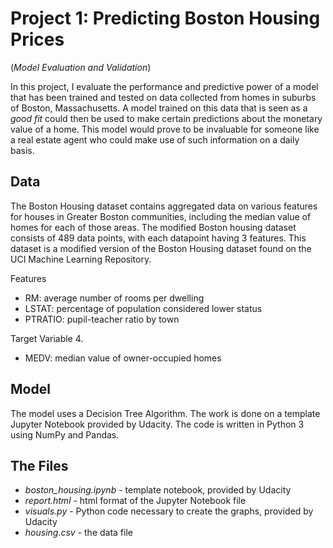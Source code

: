 # Project 1: Predicting Boston Housing Prices
(_Model Evaluation and Validation_)

In this project, I evaluate the performance and predictive power of a model that has been trained and tested on data collected from homes in suburbs of Boston, Massachusetts. A model trained on this data that is seen as a *good fit* could then be used to make certain predictions about the monetary value of a home. This model would prove to be invaluable for someone like a real estate agent who could make use of such information on a daily basis.

## Data

The Boston Housing dataset contains aggregated data on various features for houses in Greater
Boston communities, including the median value of homes for each of those areas. The modified Boston housing dataset consists of 489 data points, with each datapoint having 3 features. This dataset is a modified version of the Boston Housing dataset found on the UCI Machine Learning Repository.

Features
* RM: average number of rooms per dwelling
* LSTAT: percentage of population considered lower status
* PTRATIO: pupil-teacher ratio by town

Target Variable 4. 
* MEDV: median value of owner-occupied homes

## Model
The model uses a Decision Tree Algorithm. The work is done on a template Jupyter Notebook provided by Udacity. The code is written in Python 3 using NumPy and Pandas. 

## The Files

* _boston_housing.ipynb_ - template notebook,  provided by Udacity
* _report.html_ - html format of the Jupyter Notebook file
* _visuals.py_ - Python code necessary to create the graphs, provided by Udacity
* _housing.csv_ - the data file
